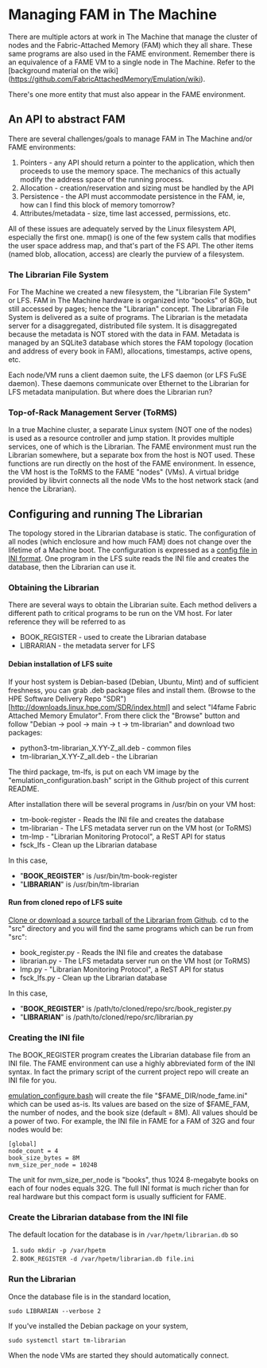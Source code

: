 # Managing FAM in The Machine

There are multiple actors at work in The Machine that manage the cluster of
nodes and the Fabric-Attached Memory (FAM) which they all share.  These same
programs are also used in the FAME environment.  Remember there is an
equivalence of a FAME VM to a single node in The Machine.  Refer to the
[background material on the wiki]
(https://github.com/FabricAttachedMemory/Emulation/wiki).

There's one more entity that must also appear in the FAME environment.

## An API to abstract FAM

There are several challenges/goals to manage FAM in The Machine and/or FAME environments:
1. Pointers - any API should return a pointer to the application, which then
proceeds to use the memory space.  The mechanics of this actually modify the
address space of the running process.
1. Allocation - creation/reservation and sizing must be handled by the API
1. Persistence - the API must accommodate persistence in the FAM, ie, how can I find this block of memory tomorrow?
1. Attributes/metadata - size, time last accessed, permissions, etc.

All of these issues are adequately served by the Linux filesystem API,
especially the first one.  mmap() is one of the few system calls that modifies
the user space address map, and that's part of the FS API.  The other items
(named blob, allocation, access) are clearly the purview of a filesystem.

### The Librarian File System

For The Machine we created a new filesystem, the "Librarian File System" or
LFS.   FAM in The Machine hardware is organized into "books" of 8Gb, but 
still accessed by pages; hence the "Librarian" concept.   The Librarian 
File System is delivered as a suite of programs.  The Librarian is
the metadata server for a disaggregated, distributed file system.  It is 
disaggregated because the metadata is NOT stored with the data in FAM.
Metadata is managed by an SQLite3 database which stores the FAM topology
(location and address of every book in FAM), allocations, timestamps,
active opens, etc.

Each node/VM runs a client daemon suite, the LFS daemon (or LFS FuSE daemon).
These daemons communicate over Ethernet to the Librarian for LFS metadata
manipulation.  But where does the Librarian run?

### Top-of-Rack Management Server (ToRMS)

In a true Machine cluster, a separate Linux system (NOT one of the nodes)
is used as a resource controller and jump station.
It provides multiple services, one of which is the Librarian.
The FAME environment must run the Librarian somewhere, but a separate
box from the host is NOT used.  These functions are run
directly on the host of the FAME environment.  In essence, the VM host
is the ToRMS to the FAME "nodes" (VMs).  A virtual bridge provided by
libvirt connects all the node VMs to the host network stack (and hence the
Librarian).

## Configuring and running The Librarian

The topology stored in the Librarian database is static.  The configuration
of all nodes (which enclosure and how much FAM) does not change over the
lifetime of a Machine boot.  The configuration is expressed as a [config
file in INI format](https://en.wikipedia.org/wiki/INI_file).  One program
in the LFS suite reads the INI file and creates the database, then the
Librarian can use it.

### Obtaining the Librarian

There are several ways to obtain the Librarian suite.  Each method delivers
a different path to critical programs to be run on the VM host.  For
later reference they will be referred to as

* BOOK_REGISTER - used to create the Librarian database
* LIBRARIAN - the metadata server for LFS

#### Debian installation of LFS suite

If your host system is Debian-based (Debian, Ubuntu, Mint) and of sufficient
freshness, you can grab .deb package files and install them.
(Browse to the HPE Software Delivery Repo "SDR")
[http://downloads.linux.hpe.com/SDR/index.html]
and select "l4fame Fabric Attached Memory Emulator".  From there click
the "Browse" button and follow "Debian -> pool -> main -> t -> tm-librarian"
and download two packages:

* python3-tm-librarian_X.YY-Z_all.deb - common files
* tm-librarian_X.YY-Z_all.deb - the Librarian

The third package, tm-lfs, is put on each VM image by the "emulation_configuration.bash" script in the Github project of this current README.

After installation there will be several programs in /usr/bin on your VM host:

* tm-book-register - Reads the INI file and creates the database
* tm-librarian - The LFS metadata server run on the VM host (or ToRMS)
* tm-lmp - "Librarian Monitoring Protocol", a ReST API for status
* fsck_lfs - Clean up the Librarian database

In this case,

* "<strong>BOOK_REGISTER</strong>" is /usr/bin/tm-book-register
* "<strong>LIBRARIAN</strong>" is /usr/bin/tm-librarian

#### Run from cloned repo of LFS suite

[Clone or download a source tarball of the Librarian from Github](https://github.com/FabricAttachedMemory/tm-librarian.git).  cd to the "src"
directory and you will find the same programs which can be run from "src":

* book_register.py - Reads the INI file and creates the database
* librarian.py - The LFS metadata server run on the VM host (or ToRMS)
* lmp.py - "Librarian Monitoring Protocol", a ReST API for status
* fsck_lfs.py - Clean up the Librarian database

In this case,

* "<strong>BOOK_REGISTER</strong>" is /path/to/cloned/repo/src/book_register.py
* "<strong>LIBRARIAN</strong>" is /path/to/cloned/repo/src/librarian.py

### Creating the INI file

The BOOK_REGISTER program creates the Librarian database file from an INI file.
The FAME environment can use a highly abbreviated form of the INI syntax.
In fact the primary script of the current project repo will create an INI file
for you.

[emulation_configure.bash](https://github.com/FabricAttachedMemory/Emulation/blob/master/emulation_configure.bash)
will create the file "$FAME_DIR/node_fame.ini" which can be used as-is.  Its
values are based on the size of $FAME_FAM, the number of nodes, and the
book size (default = 8M).  All values should be a power of two.  For example,
the INI file in FAME for a FAM of 32G and four nodes would be:

```
[global]
node_count = 4
book_size_bytes = 8M
nvm_size_per_node = 1024B
```

The unit for nvm_size_per_node is "books", thus 1024 8-megabyte books on
each of four nodes equals 32G.  The full INI format is much richer than
for real hardware but this compact form is usually sufficient for FAME.

### Create the Librarian database from the INI file

The default location for the database is in ```/var/hpetm/librarian.db``` so 

1. ```sudo mkdir -p /var/hpetm```
1. ```BOOK_REGISTER -d /var/hpetm/librarian.db file.ini```

### Run the Librarian

Once the database file is in the standard location,

```sudo LIBRARIAN --verbose 2```

If you've installed the Debian package on your system,

```sudo systemctl start tm-librarian```

When the node VMs are started they should automatically connect.

